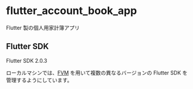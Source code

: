 # flutter_account_book_app

Flutter 製の個人用家計簿アプリ

## Flutter SDK

Flutter SDK 2.0.3

ローカルマシンでは、[FVM](https://github.com/leoafarias/fvm) を用いて複数の異なるバージョンの Flutter SDK を管理するようにしています。
